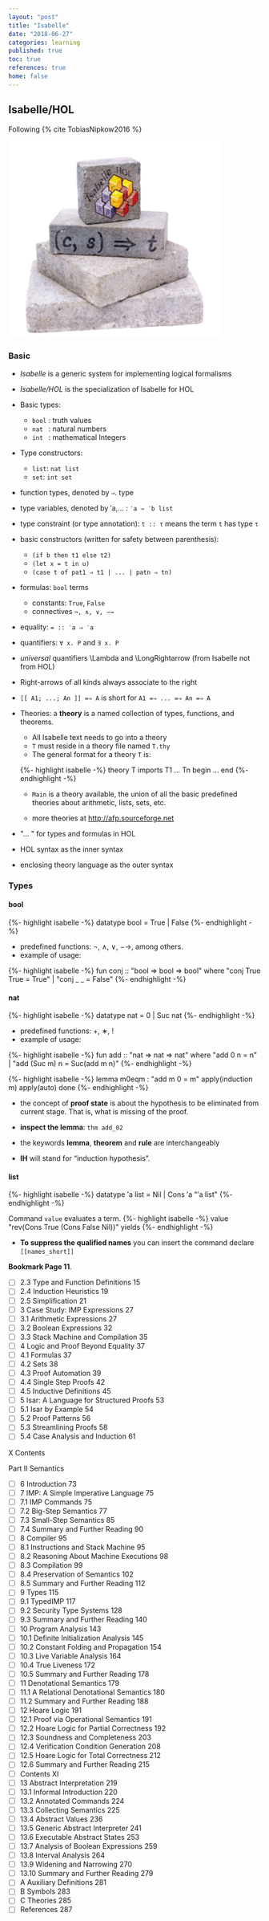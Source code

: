 ```yaml
---
layout: "post"
title: "Isabelle"
date: "2018-06-27"
categories: learning
published: true
toc: true
references: true
home: false
---
```



## Isabelle/HOL

Following {% cite TobiasNipkow2016 %}

![](/assets/png-images/2018-06-27-theorem-proving-d1fc95b9.png)


### Basic

- *Isabelle* is a generic system for implementing logical formalisms
- *Isabelle/HOL* is the specialization of Isabelle for HOL

- Basic types:
  - `bool` : truth values
  - `nat ` : natural numbers
  - `int ` : mathematical Integers

- Type constructors:
  - `list`: `nat list`
  - `set`:  `int set`

- function types, denoted by `⇒`. type
- type variables, denoted by ′a,... : `′a ⇒ ′b list`
- type constraint (or type annotation): `t :: τ` means the term `t` has type `τ`

- basic constructors (written for safety between parenthesis):

  - `(if b then t1 else t2)`
  - `(let x = t in u)`
  - `(case t of pat1 ⇒ t1 | ... | patn ⇒ tn)`

- formulas: `bool` terms
  - constants: `True`, `False`
  - connectives `¬, ∧, ∨, −→`

- equality: `= :: ′a ⇒ ′a`
- quantifiers: `∀ x. P` and `∃ x. P`
- *universal* quantifiers \Lambda and \LongRightarrow (from Isabelle not from HOL)
- Right-arrows of all kinds always associate to the right
- `[[ A1; ...; An ]] =⇒ A` is short for `A1 =⇒ ... =⇒ An =⇒ A`

- Theories: a **theory** is a named collection of types, functions, and theorems.

  - All Isabelle text needs to go into a theory
  - `T` must reside in a theory file named `T.thy`
  - The general format for a theory `T` is:

  {%- highlight isabelle -%}
  theory T
  imports T1 ... Tn
  begin
    ...
  end
  {%- endhighlight -%}

  - `Main` is a theory available, the union of all the basic predefined theories about arithmetic, lists, sets, etc.

  - more theories at http://afp.sourceforge.net

- "... " for types and formulas in HOL
- HOL syntax as the inner syntax
- enclosing theory language as the outer syntax

### Types

#### bool

{%- highlight isabelle -%}
datatype bool = True | False
{%- endhighlight -%}

- predefined functions: ¬, ∧, ∨, −→, among others.
- example of usage:

{%- highlight isabelle -%}
fun conj :: "bool ⇒ bool ⇒ bool" where
    "conj True True = True"
  | "conj _   _     = False"
{%- endhighlight -%}

#### nat

{%- highlight isabelle -%}
datatype nat = 0 | Suc nat
{%- endhighlight -%}

- predefined functions: +, ∗, !
- example of usage:

{%- highlight isabelle -%}
fun add :: "nat ⇒ nat ⇒ nat" where
    "add 0 n = n"
  | "add (Suc m) n = Suc(add m n)"
{%- endhighlight -%}

{%- highlight isabelle -%}
lemma m0eqm : "add m 0 = m"
  apply(induction m)
  apply(auto)
done
{%- endhighlight -%}

- the concept of **proof state** is about the hypothesis
to be eliminated from current stage. That is, what is
missing of the proof.

- **inspect the lemma**: `thm add_02`
- the keywords **lemma**, **theorem** and **rule** are interchangeably
- **IH** will stand for “induction hypothesis”.

#### list

{%- highlight isabelle -%}
datatype ′a list = Nil | Cons ′a "′a list"
{%- endhighlight -%}

Command `value` evaluates a term.
{%- highlight isabelle -%}
value "rev(Cons True (Cons False Nil))" yields
{%- endhighlight -%}

- **To suppress the qualified names** you can insert the command declare `[[names_short]]`

**Bookmark Page 11**.

- [ ] 2.3 Type and Function Definitions                 15
- [ ] 2.4 Induction Heuristics                          19
- [ ] 2.5 Simplification                                21
- [ ] 3 Case Study: IMP Expressions                     27
- [ ] 3.1 Arithmetic Expressions                        27
- [ ] 3.2 Boolean Expressions                           32
- [ ] 3.3 Stack Machine and Compilation                 35
- [ ] 4 Logic and Proof Beyond Equality                 37
- [ ] 4.1 Formulas                                      37
- [ ] 4.2 Sets                                          38
- [ ] 4.3 Proof Automation                              39
- [ ] 4.4 Single Step Proofs                            42
- [ ] 4.5 Inductive Definitions                         45
- [ ] 5 Isar: A Language for Structured Proofs          53
- [ ] 5.1 Isar by Example                               54
- [ ] 5.2 Proof Patterns                                56
- [ ] 5.3 Streamlining Proofs                           58
- [ ] 5.4 Case Analysis and Induction                   61

X Contents

Part II Semantics

- [ ] 6 Introduction                                    73
- [ ] 7 IMP: A Simple Imperative Language               75
- [ ] 7.1 IMP Commands                                  75
- [ ] 7.2 Big-Step Semantics                            77
- [ ] 7.3 Small-Step Semantics                          85
- [ ] 7.4 Summary and Further Reading                   90
- [ ] 8 Compiler                                        95
- [ ] 8.1 Instructions and Stack Machine                95
- [ ] 8.2 Reasoning About Machine Executions            98
- [ ] 8.3 Compilation                                   99
- [ ] 8.4 Preservation of Semantics                     102
- [ ] 8.5 Summary and Further Reading                   112
- [ ] 9 Types                                           115
- [ ] 9.1 TypedIMP                                      117
- [ ] 9.2 Security Type Systems                         128
- [ ] 9.3 Summary and Further Reading                   140
- [ ] 10 Program Analysis                               143
- [ ] 10.1 Definite Initialization Analysis             145
- [ ] 10.2 Constant Folding and Propagation             154
- [ ] 10.3 Live Variable Analysis                       164
- [ ] 10.4 True Liveness                                172
- [ ] 10.5 Summary and Further Reading                  178
- [ ] 11 Denotational Semantics                         179
- [ ] 11.1 A Relational Denotational Semantics          180
- [ ] 11.2 Summary and Further Reading                  188
- [ ] 12 Hoare Logic                                    191
- [ ] 12.1 Proof via Operational Semantics              191
- [ ] 12.2 Hoare Logic for Partial Correctness          192
- [ ] 12.3 Soundness and Completeness                   203
- [ ] 12.4 Verification Condition Generation            208
- [ ] 12.5 Hoare Logic for Total Correctness            212
- [ ] 12.6 Summary and Further Reading                  215
- [ ] Contents XI
- [ ] 13 Abstract Interpretation                        219
- [ ] 13.1 Informal Introduction                        220
- [ ] 13.2 Annotated Commands                           224
- [ ] 13.3 Collecting Semantics                         225
- [ ] 13.4 Abstract Values                              236
- [ ] 13.5 Generic Abstract Interpreter                 241
- [ ] 13.6 Executable Abstract States                   253
- [ ] 13.7 Analysis of Boolean Expressions              259
- [ ] 13.8 Interval Analysis                            264
- [ ] 13.9 Widening and Narrowing                       270
- [ ] 13.10 Summary and Further Reading                 279
- [ ] A Auxiliary Definitions                           281
- [ ] B Symbols                                         283
- [ ] C Theories                                        285
- [ ] References                                        287
